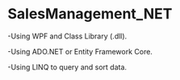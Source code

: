 # SalesManagement_NET
-Using WPF and Class Library (.dll).

-Using ADO.NET or Entity Framework Core.

-Using LINQ to query and sort data.
